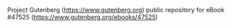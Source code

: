 Project Gutenberg (https://www.gutenberg.org) public repository for eBook #47525 (https://www.gutenberg.org/ebooks/47525)
